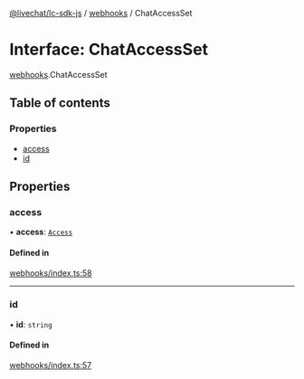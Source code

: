 [@livechat/lc-sdk-js](../README.md) / [webhooks](../modules/webhooks.md) / ChatAccessSet

# Interface: ChatAccessSet

[webhooks](../modules/webhooks.md).ChatAccessSet

## Table of contents

### Properties

- [access](webhooks.ChatAccessSet.md#access)
- [id](webhooks.ChatAccessSet.md#id)

## Properties

### access

• **access**: [`Access`](objects.Access.md)

#### Defined in

[webhooks/index.ts:58](https://github.com/livechat/lc-sdk-js/blob/7431f2f/src/webhooks/index.ts#L58)

___

### id

• **id**: `string`

#### Defined in

[webhooks/index.ts:57](https://github.com/livechat/lc-sdk-js/blob/7431f2f/src/webhooks/index.ts#L57)
